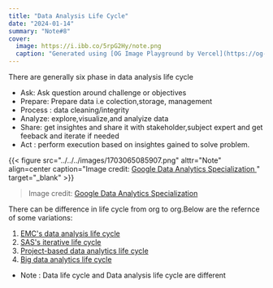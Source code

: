 ```yaml
---
title: "Data Analysis Life Cycle"
date: "2024-01-14"
summary: "Note#8"
cover:
  image: https://i.ibb.co/5rpG2Hy/note.png
  caption: "Generated using [OG Image Playground by Vercel](https://og-playground.vercel.app/)"
---
```


There are generally six phase in data analysis life cycle

- Ask: Ask question around challenge or objectives
- Prepare: Prepare data i.e colection,storage, management
- Process : data cleaning/integrity
- Analyze: explore,visualize,and analyize data
- Share: get insightes and share it with stakeholder,subject expert and get feeback and iterate if needed
- Act : perform execution based on insightes gained to solve problem.

{{< figure src="../../../images/1703065085907.png" alttr="Note" align=center caption="Image credit: [Google Data Analytics Specialization ](https://www.coursera.org/specializations/data-analytics-certificate)" target="_blank" >}}

> Image credit: [Google Data Analytics Specialization ](https://www.coursera.org/specializations/data-analytics-certificate)

There can be difference in life cycle from org to org.Below are the refernce of some variations:

1. [EMC&#39;s data analysis life cycle](https://onlinelibrary.wiley.com/doi/pdf/10.1002/9781119183686 "Data Science & Big Data Analytics")
2. [SAS&#39;s iterative life cycle](https://www.sas.com/content/dam/SAS/en_us/doc/whitepaper1/manage-analytical-life-cycle-continuous-innovation-106179.pdf "Managing the Analytics Life Cycle for Decisions at Scale")
3. [Project-based data analytics life cycle ](http://pingax.com/understanding-data-analytics-project-life-cycle/ "Understanding the Data Analytics Project Life Cycle")
4. [Big data analytics life cycle](https://www.informit.com/articles/article.aspx?p=2473128&seqNum=11&ranMID=24808 "Big Data Adoption and Planning Considerations")

- Note : Data life cycle and Data analysis life cycle are different
